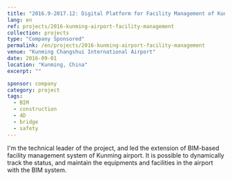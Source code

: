 ```yaml
---
title: "2016.9-2017.12: Digital Platform for Facility Management of Kunming Airport"
lang: en
ref: projects/2016-kunming-airport-facility-management
collection: projects
type: "Company Sponsored"
permalink: /en/projects/2016-kunming-airport-facility-management
venue: "Kunming Changshui International Airport"
date: 2016-09-01
location: "Kunming, China"
excerpt: ""

sponsor: company
category: project
tags: 
  - BIM
  - construction
  - 4D
  - bridge
  - safety
---
```


I'm the technical leader of the project, and led the extension of BIM-based facility management system of Kunming airport. It is possible to dynamically track the status, and maintain the equipments and facilities in the airport with the BIM system.